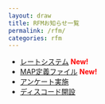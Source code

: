 ```yaml
---
layout: draw
title: RFMお知らせ一覧
permalink: /rfm/
categories: rfm
---
```


+ [レートシステム](rate) **<font color="Red">New!</font>**<br/>
+ [MAP定義ファイル](xml) **<font color="Red">New!</font>**<br/>
+ [アンケート実施](oq) <br/>
+ [ディスコード開設](odc) <br/>
